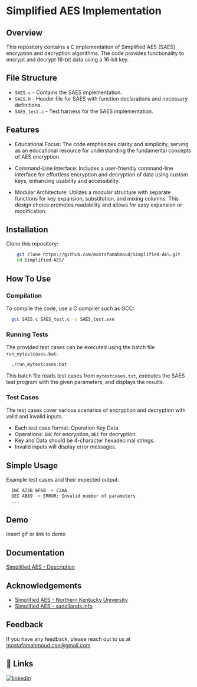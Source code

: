
# Simplified AES Implementation

## Overview

This repository contains a C implementation of Simplified AES (SAES) encryption and decryption algorithms. The code provides functionality to encrypt and decrypt 16-bit data using a 16-bit key.

## File Structure

- `SAES.c` - Contains the SAES implementation.
- `SAES.h` - Header file for SAES with function declarations and necessary definitions.
- `SAES_test.c` - Test harness for the SAES implementation.

## Features
- Educational Focus: The code emphasizes clarity and simplicity, serving as an educational resource for understanding the fundamental concepts of AES encryption.

- Command-Line Interface: Includes a user-friendly command-line interface for effortless encryption and decryption of data using custom keys, enhancing usability and accessibility.

- Modular Architecture: Utilizes a modular structure with separate functions for key expansion, substitution, and mixing columns. This design choice promotes readability and allows for easy expansion or modification.
## Installation

Clone this repository:

```bash
    git clone https://github.com/mostsfamahmoud/Simplified-AES.git
    cd Simplified-AES/
```


## How To Use

### Compilation
To compile the code, use a C compiler such as GCC:

```bash
  gcc SAES.c SAES_test.c -o SAES_test.exe
```


### Running Tests
The provided test cases can be executed using the batch file `run_mytestcases.bat`:

```bash
  ./run_mytestcases.bat
```
This batch file reads test cases from `mytestcases.txt`, executes the SAES test program with the given parameters, and displays the results.

### Test Cases
The test cases cover various scenarios of encryption and decryption with valid and invalid inputs.

- Each test case format: Operation Key Data
- Operations: `ENC` for encryption, `DEC` for decryption.
- Key and Data should be 4-character hexadecimal strings.
- Invalid inputs will display error messages.

## Simple Usage
Example test cases and their expected output:

```bash
  ENC A73B 6F6B -> C2AA
  DEC AB89 -> ERROR: Invalid number of parameters
  ...
```
## Demo

Insert gif or link to demo


## Documentation

[Simplified AES - Description](https://drive.google.com/file/d/1tLhBhxPMGsXl014pApB5zxfZEp-xI4rA/view?usp=sharing)

## Acknowledgements

 - [Simplified AES - Northern Kentucky University](https://www.nku.edu/~christensen/simplified%20AES.pdf)
 - [Simplified AES - sandilands.info](https://sandilands.info/sgordon/teaching/reports/simplified-aes-example.pdf)


## Feedback

If you have any feedback, please reach out to us at mostafamahmoud.cse@gmail.com


## 🔗 Links
[![linkedin](https://img.shields.io/badge/linkedin-0A66C2?style=for-the-badge&logo=linkedin&logoColor=white)](https://www.linkedin.com/in/mostafa-mahmoud23/)


